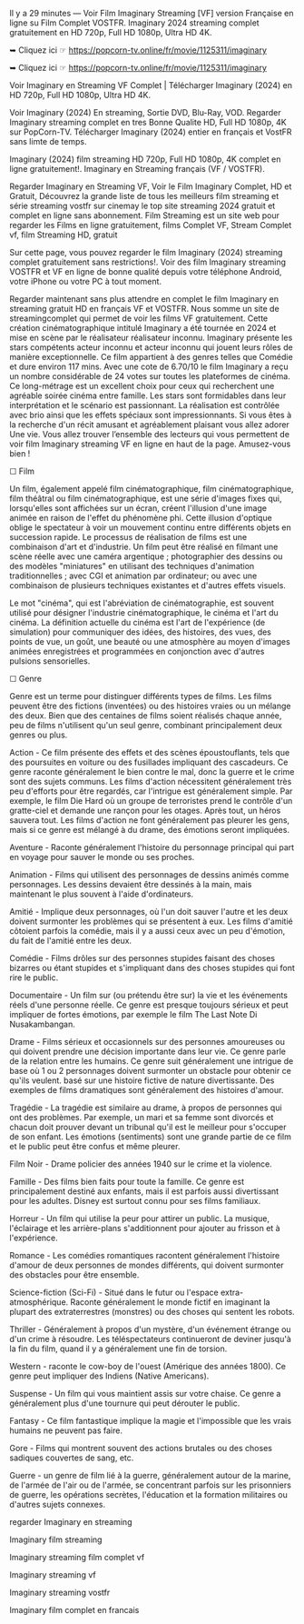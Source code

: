 Il y a 29 minutes — Voir Film Imaginary Streaming [VF] version Française en ligne su Film Complet VOSTFR. Imaginary 2024 streaming complet gratuitement en HD 720p, Full HD 1080p, Ultra HD 4K.

➥ Cliquez ici ☞ https://popcorn-tv.online/fr/movie/1125311/imaginary

➥ Cliquez ici ☞ https://popcorn-tv.online/fr/movie/1125311/imaginary

Voir Imaginary en Streaming VF Complet | Télécharger Imaginary (2024) en HD 720p, Full HD 1080p, Ultra HD 4K.

Voir Imaginary (2024) En streaming, Sortie DVD, Blu-Ray, VOD. Regarder Imaginary streaming complet en tres Bonne Qualite HD, Full HD 1080p, 4K sur PopCorn-TV. Télécharger Imaginary (2024) entier en français et VostFR sans limte de temps.

Imaginary (2024) film streaming HD 720p, Full HD 1080p, 4K complet en ligne gratuitement!. Imaginary en Streaming français (VF / VOSTFR).

Regarder Imaginary en Streaming VF, Voir le Film Imaginary Complet, HD et Gratuit, Découvrez la grande liste de tous les meilleurs film streaming et série streaming vostfr sur cinemay le top site streaming 2024 gratuit et complet en ligne sans abonnement. Film Streaming est un site web pour regarder les Films en ligne gratuitement, films Complet VF, Stream Complet vf, film Streaming HD, gratuit

Sur cette page, vous pouvez regarder le film Imaginary (2024) streaming complet gratuitement sans restrictions!. Voir des film Imaginary streaming VOSTFR et VF en ligne de bonne qualité depuis votre téléphone Android, votre iPhone ou votre PC à tout moment.

Regarder maintenant sans plus attendre en complet le film Imaginary en streaming gratuit HD en français VF et VOSTFR. Nous somme un site de streamingcomplet qui permet de voir les films VF gratuitement. Cette création cinématographique intitulé Imaginary a été tournée en 2024 et mise en scène par le réalisateur réalisateur inconnu. Imaginary présente les stars compétents acteur inconnu et acteur inconnu qui jouent leurs rôles de manière exceptionnelle. Ce film appartient à des genres telles que Comédie et dure environ 117 mins. Avec une cote de 6.70/10 le film Imaginary a reçu un nombre considérable de 24 votes sur toutes les plateformes de cinéma. Ce long-métrage est un excellent choix pour ceux qui recherchent une agréable soirée cinéma entre famille. Les stars sont formidables dans leur interprétation et le scénario est passionnant. La réalisation est contrôlée avec brio ainsi que les effets spéciaux sont impressionnants. Si vous êtes à la recherche d'un récit amusant et agréablement plaisant vous allez adorer Une
vie. Vous allez trouver l’ensemble des lecteurs qui vous permettent de voir film Imaginary streaming VF en ligne en haut de la page. Amusez-vous bien !

☐ Film

Un film, également appelé film cinématographique, film cinématographique, film théâtral ou film cinématographique, est une série d'images fixes qui, lorsqu'elles sont affichées sur un écran, créent l'illusion d'une image animée en raison de l'effet du phénomène phi. Cette illusion d'optique oblige le spectateur à voir un mouvement continu entre différents objets en succession rapide. Le processus de réalisation de films est une combinaison d'art et d'industrie. Un film peut être réalisé en filmant une scène réelle avec une caméra argentique ; photographier des dessins ou des modèles "miniatures" en utilisant des techniques d'animation traditionnelles ; avec CGI et animation par ordinateur; ou avec une combinaison de plusieurs techniques existantes et d'autres effets visuels.

Le mot "cinéma", qui est l'abréviation de cinématographie, est souvent utilisé pour désigner l'industrie cinématographique, le cinéma et l'art du cinéma. La définition actuelle du cinéma est l'art de l'expérience (de simulation) pour communiquer des idées, des histoires, des vues, des points de vue, un goût, une beauté ou une atmosphère au moyen d'images animées enregistrées et programmées en conjonction avec d'autres pulsions sensorielles.

☐ Genre

Genre est un terme pour distinguer différents types de films. Les films peuvent être des fictions (inventées) ou des histoires vraies ou un mélange des deux. Bien que des centaines de films soient réalisés chaque année, peu de films n'utilisent qu'un seul genre, combinant principalement deux genres ou plus.

Action - Ce film présente des effets et des scènes époustouflants, tels que des poursuites en voiture ou des fusillades impliquant des cascadeurs. Ce genre raconte généralement le bien contre le mal, donc la guerre et le crime sont des sujets communs. Les films d'action nécessitent généralement très peu d'efforts pour être regardés, car l'intrigue est généralement simple. Par exemple, le film Die Hard où un groupe de terroristes prend le contrôle d'un gratte-ciel et demande une rançon pour les otages. Après tout, un héros sauvera tout. Les films d'action ne font généralement pas pleurer les gens, mais si ce genre est mélangé à du drame, des émotions seront impliquées.

Aventure - Raconte généralement l'histoire du personnage principal qui part en voyage pour sauver le monde ou ses proches.

Animation - Films qui utilisent des personnages de dessins animés comme personnages. Les dessins devaient être dessinés à la main, mais maintenant le plus souvent à l'aide d'ordinateurs.

Amitié - Implique deux personnages, où l'un doit sauver l'autre et les deux doivent surmonter les problèmes qui se présentent à eux. Les films d'amitié côtoient parfois la comédie, mais il y a aussi ceux avec un peu d'émotion, du fait de l'amitié entre les deux.

Comédie - Films drôles sur des personnes stupides faisant des choses bizarres ou étant stupides et s'impliquant dans des choses stupides qui font rire le public.

Documentaire - Un film sur (ou prétendu être sur) la vie et les événements réels d'une personne réelle. Ce genre est presque toujours sérieux et peut impliquer de fortes émotions, par exemple le film The Last Note Di Nusakambangan.

Drame - Films sérieux et occasionnels sur des personnes amoureuses ou qui doivent prendre une décision importante dans leur vie. Ce genre parle de la relation entre les humains. Ce genre suit généralement une intrigue de base où 1 ou 2 personnages doivent surmonter un obstacle pour obtenir ce qu'ils veulent. basé sur une histoire fictive de nature divertissante. Des exemples de films dramatiques sont généralement des histoires d'amour.

Tragédie - La tragédie est similaire au drame, à propos de personnes qui ont des problèmes. Par exemple, un mari et sa femme sont divorcés et chacun doit prouver devant un tribunal qu'il est le meilleur pour s'occuper de son enfant. Les émotions (sentiments) sont une grande partie de ce film et le public peut être confus et même pleurer.

Film Noir - Drame policier des années 1940 sur le crime et la violence.

Famille - Des films bien faits pour toute la famille. Ce genre est principalement destiné aux enfants, mais il est parfois aussi divertissant pour les adultes. Disney est surtout connu pour ses films familiaux.

Horreur - Un film qui utilise la peur pour attirer un public. La musique, l'éclairage et les arrière-plans s'additionnent pour ajouter au frisson et à l'expérience.

Romance - Les comédies romantiques racontent généralement l'histoire d'amour de deux personnes de mondes différents, qui doivent surmonter des obstacles pour être ensemble.

Science-fiction (Sci-Fi) - Situé dans le futur ou l'espace extra-atmosphérique. Raconte généralement le monde fictif en imaginant la plupart des extraterrestres (monstres) ou des choses qui sentent les robots.

Thriller - Généralement à propos d'un mystère, d'un événement étrange ou d'un crime à résoudre. Les téléspectateurs continueront de deviner jusqu'à la fin du film, quand il y a généralement une fin de torsion.

Western - raconte le cow-boy de l'ouest (Amérique des années 1800). Ce genre peut impliquer des Indiens (Native Americans).

Suspense - Un film qui vous maintient assis sur votre chaise. Ce genre a généralement plus d'une tournure qui peut dérouter le public.

Fantasy - Ce film fantastique implique la magie et l'impossible que les vrais humains ne peuvent pas faire.

Gore - Films qui montrent souvent des actions brutales ou des choses sadiques couvertes de sang, etc.

Guerre - un genre de film lié à la guerre, généralement autour de la marine, de l'armée de l'air ou de l'armée, se concentrant parfois sur les prisonniers de guerre, les opérations secrètes, l'éducation et la formation militaires ou d'autres sujets connexes.

regarder Imaginary en streaming

Imaginary film streaming

Imaginary streaming film complet vf

Imaginary streaming vf

Imaginary streaming vostfr

Imaginary film complet en francais
